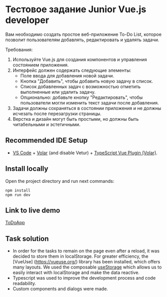 # Тестовое задание Junior Vue.js developer
Вам необходимо создать простое веб-приложение To-Do List, которое позволит пользователям добавлять, редактировать и удалять задачи.

Требования:

1. Используйте Vue.js для создания компонентов и управления состоянием приложения.
2. Интерфейс должен содержать следующие элементы:
   - Поле ввода для добавления новой задачи.
   - Кнопка "Добавить", чтобы добавить новую задачу в список.
   - Список добавленных задач с возможностью отметить         выполненные или удалить задачу.
   - Опционально: добавьте кнопку "Редактировать", чтобы пользователи могли изменить текст задачи после добавления.
3. Задачи должны сохраняться в состоянии приложения и не должны исчезать после перезагрузки страницы.
4. Верстка и дизайн могут быть простыми, но должны быть читабельными и эстетичными.


## Recommended IDE Setup

- [VS Code](https://code.visualstudio.com/) + [Volar](https://marketplace.visualstudio.com/items?itemName=Vue.volar) (and disable Vetur) + [TypeScript Vue Plugin (Volar)](https://marketplace.visualstudio.com/items?itemName=Vue.vscode-typescript-vue-plugin).

## Install locally
Open the project directory and run next commands:

```
npm install
npm run dev
```

## Link to live demo

[ToDoApp](https://to-do-list-test-one.vercel.app/)

## Task solution

- In order for the tasks to remain on the page even after a reload, it was decided to store them in localStorage. For greater efficiency, the [VueUse]  (https://vueuse.org/) library has been installed, which offers many layouts. We used the composable [useStorage](https://vueuse.org/core/useStorage/#usestorage) which allows us to easily interact with localStorage and make the data reactive.
- Typescript was used to improve the development process and code readability.
- Custom components and dialogs were made.



